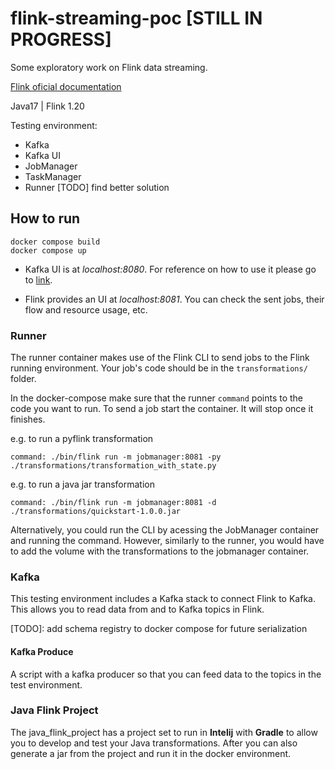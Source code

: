 # flink-streaming-poc [STILL IN PROGRESS]

Some exploratory work on Flink data streaming. 

[Flink oficial documentation](https://nightlies.apache.org/flink/flink-docs-release-1.20/)

Java17 | Flink 1.20

Testing environment:
- Kafka 
- Kafka UI
- JobManager 
- TaskManager
- Runner [TODO] find better solution 

## How to run 

```
docker compose build
docker compose up
```

- Kafka UI is at <i>localhost:8080</i>. For reference on how to use it please go to [link](https://github.com/provectus/kafka-ui).

- Flink provides an UI at <i>localhost:8081</i>. You can check the sent jobs, their flow and resource usage, etc.

### Runner

The runner container makes use of the Flink CLI to send jobs to the Flink running environment. Your job's code should be in the ``transformations/`` folder.

In the docker-compose make sure that the runner ```command``` points to the code you want to run. To send a job start the container. It will stop once it finishes.

e.g. to run a pyflink transformation
```
command: ./bin/flink run -m jobmanager:8081 -py ./transformations/transformation_with_state.py
```
e.g. to run a java jar transformation
```
command: ./bin/flink run -m jobmanager:8081 -d ./transformations/quickstart-1.0.0.jar
```

Alternatively, you could run the CLI by acessing the JobManager container and running the command. However, similarly to the runner, you would have to add the volume with the transformations to the jobmanager container.

### Kafka

This testing environment includes a Kafka stack to connect Flink to Kafka. This allows you to read data from and to Kafka topics in Flink.

[TODO]: add schema registry to docker compose for future serialization

#### Kafka Produce

A script with a kafka producer so that you can feed data to the topics in the test environment. 


### Java Flink Project 

The java_flink_project has a project set to run in **Intelij** with **Gradle** to allow you to develop and test your Java transformations. After you can also generate a jar from the project and run it in the docker environment.